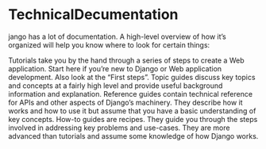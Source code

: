 # TechnicalDecumentation

jango has a lot of documentation. A high-level overview of how it’s organized will help you know where to look for certain things:

Tutorials take you by the hand through a series of steps to create a Web application. Start here if you’re new to Django or Web application development. Also look at the “First steps”.
Topic guides discuss key topics and concepts at a fairly high level and provide useful background information and explanation.
Reference guides contain technical reference for APIs and other aspects of Django’s machinery. They describe how it works and how to use it but assume that you have a basic understanding of key concepts.
How-to guides are recipes. They guide you through the steps involved in addressing key problems and use-cases. They are more advanced than tutorials and assume some knowledge of how Django works.
